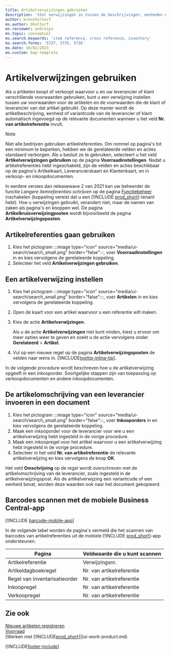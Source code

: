 ```yaml
---
title: Artikelverwijzingen gebruiken
description: 'Stel verwijzingen in tussen de beschrijvingen, eenheden en varianten die u en uw leverancier of klant voor een artikel gebruiken.'
author: brentholtorf
ms.author: bholtorf
ms.reviewer: andreipa
ms.topic: conceptual
ms.search.keywords: 'item reference, cross reference, inventory'
ms.search.forms: '5737, 5735, 5736'
ms.date: 10/02/2023
ms.custom: bap-template
---
```

# Artikelverwijzingen gebruiken

Als u artikelen koopt of verkoopt waarvoor u en uw leverancier of klant verschillende voorwaarden gebruiken, kunt u een verwijzing instellen tussen uw voorwaarden voor de artikelen en de voorwaarden die de klant of leverancier van dat artikel gebruikt. Op deze manier wordt de artikelbeschrijving, eenheid of variantcode van de leverancier of klant automatisch ingevoegd op de relevante documenten wanneer u het veld **Nr. van artikelreferentie** invult.  

> [!NOTE]
> Niet alle bedrijven gebruiken artikelreferenties. Om rommel op pagina's tot een minimum te beperken, hebben we de gerelateerde velden en acties standaard verborgen. Als u besluit ze te gebruiken, selecteert u het veld **Artikelverwijzingen gebruiken** op de pagina **Voorraadinstellingen**. Nadat u artikelreferenties hebt ingeschakeld, zijn de velden en acties beschikbaar op de pagina's Artikelkaart, Leverancierskaart en Klantenkaart, en in verkoop- en inkoopdocumenten.
>
> In eerdere versies dan releasewave 2 van 2021 kan uw beheerder de functie *Langere itemreferenties schrijven* op de pagina [Functiebeheer](https://businesscentral.dynamics.com/?page=2610) inschakelen (koppeling vereist dat u een [!INCLUDE [prod_short](includes/prod_short.md)]-tenant hebt). Hoe u verwijzingen gebruikt, verandert niet, maar de namen van zaken als pagina's en knoppen wel. De pagina **Artikelkruisverwijzingposten** wordt bijvoorbeeld de pagina **Artikelverwijzingsposten**.

## Artikelreferenties gaan gebruiken

1. Kies het pictogram :::image type="icon" source="media/ui-search/search_small.png" border="false":::, voer **Voorraadinstellingen** in en kies vervolgens de gerelateerde koppeling.
2. Selecteer het veld **Artikelverwijzingen gebruiken**.

## Een artikelverwijzing instellen

1. Kies het pictogram :::image type="icon" source="media/ui-search/search_small.png" border="false":::, voer **Artikelen** in en kies vervolgens de gerelateerde koppeling.
2. Open de kaart voor een artikel waarvoor u een referentie wilt maken.
3. Kies de actie **Artikelverwijzingen**.

     Als u de actie **Artikelverwijzingen** niet kunt vinden, kiest u ervoor om meer opties weer te geven en zoekt u de actie vervolgens onder **Gerelateerd** > **Artikel**.
  
4. Vul op een nieuwe regel op de pagina **Artikelverwijzingsposten** de velden naar wens in. [!INCLUDE[tooltip-inline-tip](includes/tooltip-inline-tip_md.md)].

In de volgende procedure wordt beschreven hoe u de artikelverwijzing opgeeft in een inkooporder. Soortgelijke stappen zijn van toepassing op verkoopdocumenten en andere inkoopdocumenten.  

## De artikelomschrijving van een leverancier invoeren in een document

1. Kies het pictogram :::image type="icon" source="media/ui-search/search_small.png" border="false":::, voer **Inkooporders** in en kies vervolgens de gerelateerde koppeling.
2. Maak een inkooporder voor de leverancier voor wie u een artikelverwijzing hebt ingesteld in de vorige procedure.
3. Maak een inkoopregel voor het artikel waarvoor u een artikelverwijzing hebt ingesteld in de vorige procedure.
4. Selecteer in het veld **Nr. van artikelreferentie** de relevante artikelverwijzing en kies vervolgens de knop **OK**.

Het veld **Omschrijving** op de regel wordt overschreven met de artikelomschrijving van de leverancier, zoals ingesteld in de artikelverwijzingspost. Als de artikelverwijzing een variantcode of een eenheid bevat, worden deze waarden ook naar het document gekopieerd.  

## Barcodes scannen met de mobiele Business Central-app

[!INCLUDE [barcode-mobile-app](includes/barcode-mobile-app.md)]

In de volgende tabel worden de pagina's vermeld die het scannen van barcodes van artikelreferenties uit de mobiele [!INCLUDE [prod_short](includes/prod_short.md)]-app ondersteunen.

|Pagina  |Veldwaarde die u kunt scannen  |
|---------|---------|
|Artikelreferentie     | Verwijzingsnr.        |
|Artikeldagboekregel     | Nr. van artikelreferentie        |
|Regel van inventarisatieorder     |Nr. van artikelreferentie         |
|Inkoopregel     |   Nr. van artikelreferentie      |
|Verkoopregel     | Nr. van artikelreferentie        |

## Zie ook

[Nieuwe artikelen registreren](inventory-how-register-new-items.md)  
[Voorraad](inventory-manage-inventory.md)  
[Werken met [!INCLUDE[prod_short](includes/prod_short.md)]](ui-work-product.md)


[!INCLUDE[footer-include](includes/footer-banner.md)]
